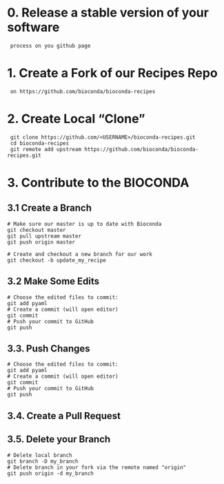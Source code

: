 # 0. Release a stable version of your software  
     process on you github page  
# 1. Create a Fork of our Recipes Repo  
     on https://github.com/bioconda/bioconda-recipes 
# 2. Create Local “Clone”  
     git clone https://github.com/<USERNAME>/bioconda-recipes.git
     cd bioconda-recipes
     git remote add upstream https://github.com/bioconda/bioconda-recipes.git  
     
# 3. Contribute to the BIOCONDA
## 3.1 Create a Branch


    # Make sure our master is up to date with Bioconda
    git checkout master
    git pull upstream master
    git push origin master
    
    # Create and checkout a new branch for our work
    git checkout -b update_my_recipe  
    
## 3.2 Make Some Edits

    # Choose the edited files to commit:
    git add pyaml
    # Create a commit (will open editor)
    git commit
    # Push your commit to GitHub
    git push
## 3.3. Push Changes

    # Choose the edited files to commit:
    git add pyaml
    # Create a commit (will open editor)
    git commit
    # Push your commit to GitHub
    git push


## 3.4. Create a Pull Request

## 3.5. Delete your Branch
    
    # Delete local branch
    git branch -D my_branch
    # Delete branch in your fork via the remote named "origin"
    git push origin -d my_branch
